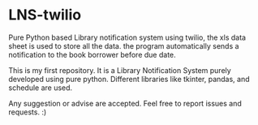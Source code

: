 # LNS-twilio
Pure Python based Library notification system using twilio, the xls data sheet is used to store all the data.  the program automatically sends a notification to the book borrower before due date.


This is my first repository.
It is a Library Notification System purely developed using pure python. 
Different libraries like tkinter, pandas, and schedule are used.

Any suggestion or advise are accepted. Feel free to report issues and requests. :)
